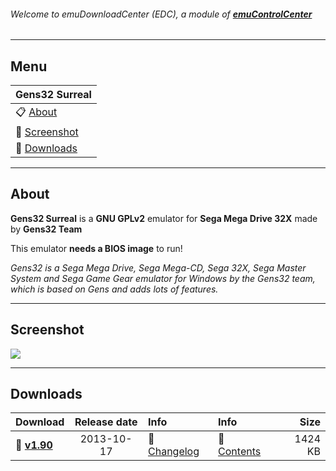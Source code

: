 ###### Welcome to emuDownloadCenter (EDC), a module of [**emuControlCenter**](https://github.com/PhoenixInteractiveNL/emuControlCenter/wiki/)
***
## Menu
| **Gens32 Surreal** |
|:---------|
| :clipboard: [About](#about) |
| :sunrise: [Screenshot](#screenshot) |
| :floppy_disk: [Downloads](#downloads) |
***
## About
**Gens32 Surreal** is a **GNU GPLv2** emulator for **Sega Mega Drive 32X** made by **Gens32 Team**

This emulator **needs a BIOS image** to run!

_Gens32 is a Sega Mega Drive, Sega Mega-CD, Sega 32X, Sega Master System and Sega Game Gear emulator for Windows by the Gens32 team, which is based on Gens and adds lots of features._
***
## Screenshot
![](https://raw.githubusercontent.com/PhoenixInteractiveNL/emuDownloadCenter/master/downloadhooks/gens32/gens32_screen.jpg)
***
## Downloads
| Download | Release date  | Info       | Info       | Size       |
|:---------|:-------------:|:-----------|:-----------|-----------:|
| :floppy_disk: [**v1.90**](https://github.com/PhoenixInteractiveNL/edc-repo0001/raw/master/gens32/1.90.7z) | 2013-10-17 | :page_facing_up: [Changelog](https://github.com/PhoenixInteractiveNL/edc-repo0001/blob/master/gens32/1.90_changelog.txt) | :mag_right: [Contents](https://github.com/PhoenixInteractiveNL/edc-repo0001/blob/master/gens32/1.90_contents.txt) | 1424 KB |
